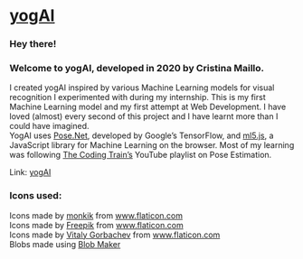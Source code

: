 # <a href="https://cris-maillo.github.io/yogAI/" title="yogAI">yogAI</a> 

### Hey there! 
### Welcome to yogAI, developed in 2020 by Cristina Maillo.
I created yogAI inspired by various Machine Learning models for visual recognition I experimented with during my internship. This is my first Machine Learning model and my first attempt at Web Development. I have loved (almost) every second of this project and I have learnt more than I could have imagined. <br>YogAI uses <a href="https://www.tensorflow.org/lite/models/pose_estimation/overview" target="_blank">Pose.Net</a>, developed by Google’s TensorFlow, and <a href="https://ml5js.org/" target="_blank">ml5.js</a>, a JavaScript library for Machine Learning on the browser. Most of my learning was following <a href="https://www.youtube.com/playlist?list=PLRqwX-V7Uu6YPSwT06y_AEYTqIwbeam3y" target="_blank">The Coding Train’s</a> YouTube playlist on Pose Estimation.

Link: <a href="https://cris-maillo.github.io/yogAI/" title="yogAI">yogAI</a> 


### Icons used:

<div>Icons made by <a href="https://www.flaticon.com/free-icon/chair_2647519" title="monkik">monkik</a> from <a href="https://www.flaticon.com/" title="Flaticon"> www.flaticon.com</a></div>
<div>Icons made by <a href="https://www.flaticon.com/authors/freepik" title="Freepik">Freepik</a> from <a href="[https://www.flaticon.com/](https://www.flaticon.com/)" title="Flaticon">www.flaticon.com</a></div>
<div>Icons made by <a href="https://www.flaticon.com/authors/vitaly-gorbachev" title="Vitaly Gorbachev">Vitaly Gorbachev</a> from <a href="https://www.flaticon.com/" title="Flaticon">www.flaticon.com</a></div>
<div>Blobs made using <a href="https://www.blobmaker.app/" title="BlobMaker">Blob Maker</a></div>
